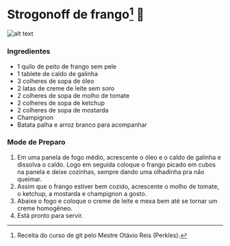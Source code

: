 # Strogonoff de frango[^1] :chicken:

![alt text](https://cdn.aquelareceita.com.br/recipes/image-1641398585697-1641924665400.png "Strogonoff Perkles")

### Ingredientes

- 1 quilo de peito de frango sem pele
- 1 tablete de caldo de galinha
- 3 colheres de sopa de óleo
- 2 latas de creme de leite sem soro
- 2 colheres de sopa de molho de tomate
- 2 colheres de sopa de ketchup
- 2 colheres de sopa de mostarda
- Champignon
- Batata palha e arroz branco para acompanhar

### Mode de Preparo

1. Em uma panela de fogo médio, acrescente o óleo e o caldo de galinha e dissolva o caldo. Logo em seguida coloque o frango picado em cubos na panela e deixe cozinhas, sempre dando uma olhadinha pra não queimar.
2. Assim que o frango estiver bem cozido, acrescente o molho de tomate, o ketchup, a mostarda e champignon a gosto.
3. Abaixe o fogo e coloque o creme de leite e mexa bem até se tornar um creme homogêneo.
4. Está pronto para servir.

[^1]: Receita do curso de git pelo Mestre Otávio Reis (Perkles).
